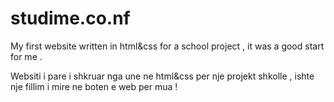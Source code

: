 # studime.co.nf

My first website written in html&css for a school project , it was a good start for me .

Websiti i pare i shkruar nga une ne html&css per nje projekt shkolle ,  ishte nje fillim i mire ne boten e web per mua !

